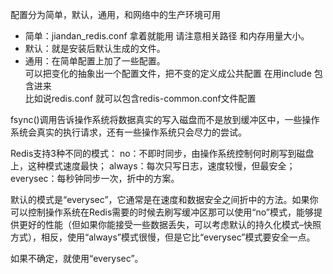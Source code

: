 配置分为简单，默认，通用，和网络中的生产环境可用 
* 简单：jiandan_redis.conf 拿着就能用 请注意相关路径 和内存用量大小。
* 默认：就是安装后默认生成的文件。
* 通用：在简单配置上加了一些配置。<br>
可以把变化的抽象出一个配置文件，把不变的定义成公共配置
在用include 包含进来  
比如说redis.conf  就可以包含redis-common.conf文件配置


fsync()调用告诉操作系统将数据真实的写入磁盘而不是放到缓冲区中，一些操作系统会真实的执行请求，还有一些操作系统只会尽力的尝试。

Redis支持3种不同的模式： 
no：不即时同步，由操作系统控制何时刷写到磁盘上，这种模式速度最快； 
always：每次只写日志，速度较慢，但最安全； 
everysec：每秒钟同步一次，折中的方案。

默认的模式是“everysec”，它通常是在速度和数据安全之间折中的方法。如果你可以控制操作系统在Redis需要的时候去刷写缓冲区那可以使用“no”模式，能够提供更好的性能（但如果你能接受一些数据丢失，可以考虑默认的持久化模式–快照方式），相反，使用“always”模式很慢，但是它比“everysec”模式要安全一点。

如果不确定，就使用“everysec”。

